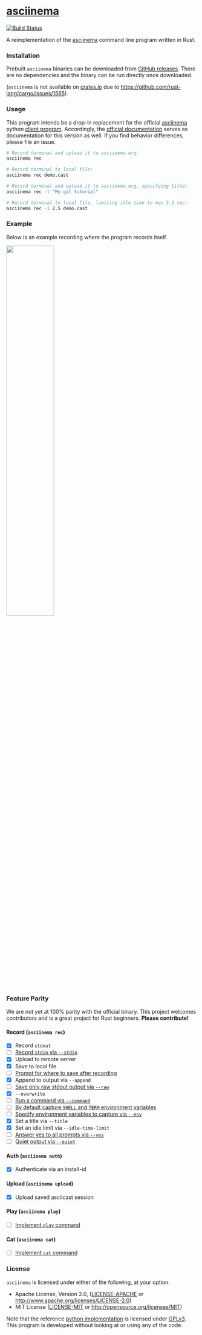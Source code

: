 # [asciinema][self]

[![Build Status](https://travis-ci.org/LegNeato/asciinema-rs.svg?branch=master)](https://travis-ci.org/LegNeato/asciinema-rs)

A reimplementation of the [asciinema][asciinema] command line program written in
Rust.

### Installation

Prebuilt `asciinema` binaries can be downloaded from [GitHub releases](https://github.com/LegNeato/asciinema-rs/releases). There are no
dependencies and the binary can be run directly once downloaded.

(`asciinema` is not available on [crates.io](https://crates.io) due to https://github.com/rust-lang/cargo/issues/1565).

### Usage

This program intends be a drop-in replacement for the official
[asciinema][asciinema] python [client program][original]. Accordingly, the
[official documentation](https://asciinema.org/docs/getting-started) serves
as documentation for this version as well. If you find behavior differences, please file an issue.

```sh
# Record terminal and upload it to asciinema.org:
asciinema rec

# Record terminal to local file:
asciinema rec demo.cast

# Record terminal and upload it to asciinema.org, specifying title:
asciinema rec -t "My git tutorial"

# Record terminal to local file, limiting idle time to max 2.5 sec:
asciinema rec -i 2.5 demo.cast
```

### Example

Below is an example recording where the program records itself.

<a href="https://asciinema.org/a/CYnuc8LuJ6WYSc9oDpiF1GDav"><img src="https://asciinema.org/a/CYnuc8LuJ6WYSc9oDpiF1GDav.png" width="50%"></a>

### Feature Parity

We are not yet at 100% parity with the official binary. This project welcomes
contributors and is a great project for Rust beginners. **Please contribute!**

#### Record (`asciinema rec`)

* [x] Record `stdout`
* [ ] [Record `stdin` via `--stdin`][issue.4]
* [x] Upload to remote server
* [x] Save to local file
* [ ] [Prompt for where to save after recording][issue.5]
* [x] Append to output via `--append`
* [ ] [Save only raw stdout output via `--raw`][issue.6]
* [x] `--overwrite`
* [ ] [Run a command via `--command`][issue.3]
* [ ] [By default capture `SHELL` and `TERM` environment variables][issue.7]
* [ ] [Specify environment variables to capture via `--env`][issue.8]
* [x] Set a title via `--title`
* [x] Set an idle limit via `--idle-time-limit`
* [ ] [Answer yes to all prompts via `--yes`][issue.9]
* [ ] [Quiet output via `--quiet`][issue.10]

#### Auth (`asciinema auth`)

* [x] Authenticate via an install-id

#### Upload (`asciinema upload`)

* [x] Upload saved asciicast session

#### Play (`asciinema play`)

* [ ] [Implement `play` command][issue.1]

#### Cat (`asciinema cat`)

* [ ] [Implement `cat` command][issue.2]

### License

`asciinema` is licensed under either of the following, at your option:

* Apache License, Version 2.0, ([LICENSE-APACHE](LICENSE-APACHE) or http://www.apache.org/licenses/LICENSE-2.0)
* MIT License ([LICENSE-MIT](LICENSE-MIT) or http://opensource.org/licenses/MIT)

Note that the reference [python implementation][original] is licensed under [GPLv3](https://github.com/asciinema/asciinema/blob/develop/LICENSE). This program is developed without looking at or using any of the code.

[self]: https://github.com/LegNeato/asciinema-rs
[asciinema]: https://asciinema.org
[original]: https://github.com/asciinema/asciinema
[issue.1]: https://github.com/LegNeato/asciinema-rs/issues/1
[issue.2]: https://github.com/LegNeato/asciinema-rs/issues/2
[issue.3]: https://github.com/LegNeato/asciinema-rs/issues/3
[issue.4]: https://github.com/LegNeato/asciinema-rs/issues/4
[issue.5]: https://github.com/LegNeato/asciinema-rs/issues/5
[issue.6]: https://github.com/LegNeato/asciinema-rs/issues/6
[issue.7]: https://github.com/LegNeato/asciinema-rs/issues/7
[issue.8]: https://github.com/LegNeato/asciinema-rs/issues/8
[issue.9]: https://github.com/LegNeato/asciinema-rs/issues/9
[issue.10]: https://github.com/LegNeato/asciinema-rs/issues/10
